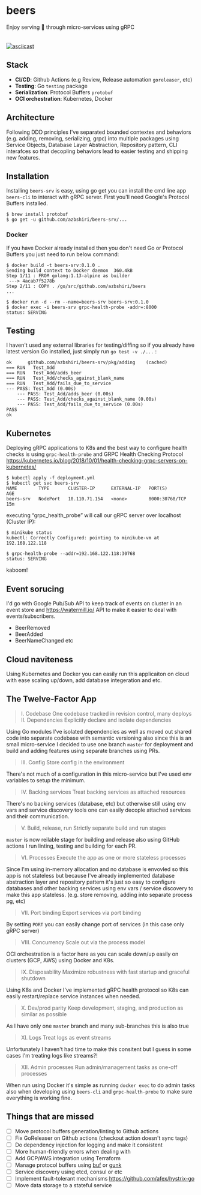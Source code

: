 # beers
Enjoy serving 🍻 through micro-services using gRPC  
<br>
<br>
[![asciicast](https://asciinema.org/a/XXLhQTinGqJdn7F5YR00Rp171.svg)](https://asciinema.org/a/XXLhQTinGqJdn7F5YR00Rp171)
## Stack

- **CI/CD**: Github Actions (e.g Review, Release automation `goreleaser`, etc)
- **Testing**: Go `testing` package
- **Serialization**: Protocol Buffers `protobuf`
- **OCI orchestration**: Kubernetes, Docker


## Architecture
Following DDD principles I've separated bounded contextes and behaviors (e.g. adding, removing, serializing, grpc) into multiple packages using
Service Objects, Database Layer Abstraction, Repository pattern, CLI interafces so that
decopling behaviors lead to easier testing and shipping new features.

## Installation
Installing `beers-srv` is easy, using go get you can install the cmd line app `beers-cli` to interact with gRPC server. First you'll need Google's Protocol Buffers installed.
```
$ brew install protobuf
$ go get -u github.com/azbshiri/beers-srv/...
```

### Docker
If you have Docker already installed then you don't need Go or Protocol Buffers you just need to run below command:

```
$ docker build -t beers-srv:0.1.0 .
Sending build context to Docker daemon  360.4kB
Step 1/11 : FROM golang:1.13-alpine as builder
 ---> 4acab7f5278b
Step 2/11 : COPY . /go/src/github.com/azbshiri/beers
...

$ docker run -d --rm --name=beers-srv beers-srv:0.1.0
$ docker exec -i beers-srv grpc-health-probe -addr=:8000
status: SERVING

```


## Testing
I haven't used any external libraries for testing/diffing so if you already have latest version Go installed,
just simply run `go test -v ./...` :
```
ok      github.com/azbshiri/beers-srv/pkg/adding    (cached)
=== RUN   Test_Add
=== RUN   Test_Add/adds_beer
=== RUN   Test_Add/checks_against_blank_name
=== RUN   Test_Add/fails_due_to_service
--- PASS: Test_Add (0.00s)
    --- PASS: Test_Add/adds_beer (0.00s)
    --- PASS: Test_Add/checks_against_blank_name (0.00s)
    --- PASS: Test_Add/fails_due_to_service (0.00s)
PASS
ok 
```

## Kubernetes
Deploying gRPC applications to K8s and the best way to configure health checks is using `grpc-health-probe` and GRPC Health Checking Protocol
https://kubernetes.io/blog/2018/10/01/health-checking-grpc-servers-on-kubernetes/

```
$ kubectl apply -f deployment.yml
$ kubectl get svc beers-srv
NAME        TYPE       CLUSTER-IP      EXTERNAL-IP   PORT(S)          AGE
beers-srv   NodePort   10.110.71.154   <none>        8000:30768/TCP   15m
```

executing “grpc_health_probe” will call our gRPC server over localhost (Cluster IP):

```
$ minikube status
kubectl: Correctly Configured: pointing to minikube-vm at 192.168.122.118

$ grpc-health-probe --addr=192.168.122.118:30768
status: SERVING
```

kaboom!


## Event sorucing
I'd go with Google Pub/Sub API to keep track of events on cluster in an event store and https://watermill.io/ API to make it easier to deal with events/subscribers.

- BeerRemoved
- BeerAdded
- BeerNameChanged
etc


## Cloud naviteness
Using Kubernetes and Docker you can easily run this applicaiton on cloud with ease scaling up/down, add database integeration and etc.

## The Twelve-Factor App

> I. Codebase
One codebase tracked in revision control, many deploys
II. Dependencies
Explicitly declare and isolate dependencies

Using Go modules I've isolated dependencies as well as moved out shared code into separate codebase with semantic versioning also since this is an small micro-service I decided to use one branch `master` for deployment and build and adding features using separate branches using PRs.

> III. Config
Store config in the environment

There's not much of a configuration in this micro-service but I've used env variables to setup the minimum.

> IV. Backing services
Treat backing services as attached resources

There's no backing services (database, etc) but otherwise still using env vars and service discovery tools one can easily decople attached services and their communication.

> V. Build, release, run
Strictly separate build and run stages

`master` is now reilable stage for building and release also using GitHub actions I run linting, testing and building for each PR.

> VI. Processes
Execute the app as one or more stateless processes

Since I'm using in-memory allocation and no database is envovled so this app is not stateless but because I've already implemented database abstraction layer and repository pattern it's just so easy to configure databases and other backing services using env vars / service discovery to make this app stateless. (e.g. store removing, adding into separate process pg, etc)

> VII. Port binding
Export services via port binding

By setting `PORT` you can easily change port of services (in this case only gRPC server)

> VIII. Concurrency
Scale out via the process model

OCI orchestration is a factor here as you can scale down/up easily on clusters (GCP, AWS) using Docker and K8s.

> IX. Disposability
Maximize robustness with fast startup and graceful shutdown

Using K8s and Docker I've implemented gRPC health protocol so K8s can easily restart/replace service instances when needed.

> X. Dev/prod parity
Keep development, staging, and production as similar as possible

As I have only one `master` branch and many sub-branches this is also true

> XI. Logs
Treat logs as event streams

Unfortunately I haven't had time to make this consitent but I guess in some cases I'm treating logs like streams?!

> XII. Admin processes
Run admin/management tasks as one-off processes

When run using Docker it's simple as running `docker exec` to do admin tasks also when developing using `beers-cli` and `grpc-health-probe` to make sure everything is working fine.


## Things that are missed 

- [ ] Move protocol buffers generation/linting to Github actions
- [ ] Fix GoReleaser on Github actions (checkout action doesn't sync tags)
- [ ] Do dependency injection for logging and make it consistent
- [ ] More human-friendly errors when dealing with 
- [ ] Add GCP/AWS integration using Terraform
- [ ] Manage protocol buffers using [buf](https://buf.build/docs/introduction?ref=producthunt) or [gunk](https://github.com/gunk/gunk)
- [ ] Service discovery using etcd, consul or etc
- [ ] Implement fault-tolerant mechanisms https://github.com/afex/hystrix-go 
- [ ] Move data storage to a stateful service 

